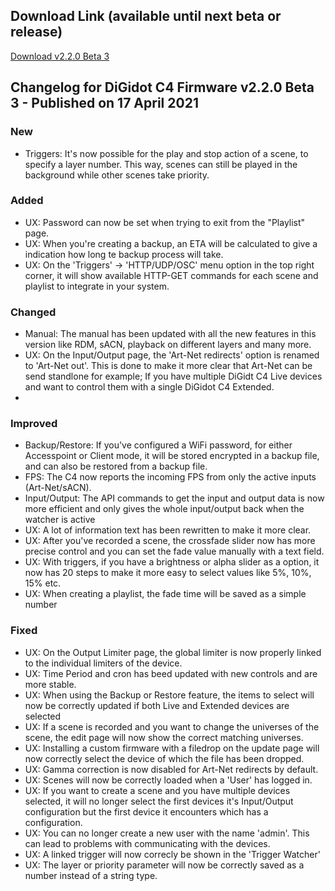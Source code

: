 ## Download Link (available until next beta or release) ##
[Download v2.2.0 Beta 3](http://update.digidot.eu/v2019_1/c4/firmware/v2_0/beta_files/C-4_2021-05-17_2331.c4u)

## Changelog for DiGidot C4 Firmware v2.2.0 Beta 3 - Published on 17 April 2021 ##

### New ###
* Triggers: It's now possible for the play and stop action of a scene, to specify a layer number. This way, scenes can still be played in the background while other scenes take priority.

### Added ###
* UX: Password can now be set when trying to exit from the "Playlist" page.
* UX: When you're creating a backup, an ETA will be calculated to give a indication how long te backup process will take.
* UX: On the 'Triggers' -> 'HTTP/UDP/OSC' menu option in the top right corner, it will show available HTTP-GET commands for each scene and playlist to integrate in your system.

### Changed ###
* Manual: The manual has been updated with all the new features in this version like RDM, sACN, playback on different layers and many more.
* UX: On the Input/Output page, the 'Art-Net redirects' option is renamed to 'Art-Net out'. This is done to make it more clear that Art-Net can be send standlone for example; If you have multiple DiGidt C4 Live devices and want to control them with a single DiGidot C4 Extended.
* 
### Improved ###
* Backup/Restore: If you've configured a WiFi password, for either Accesspoint or Client mode, it will be stored encrypted in a backup file, and can also be restored from a backup file.
* FPS: The C4 now reports the incoming FPS from only the active inputs (Art-Net/sACN).
* Input/Output: The API commands to get the input and output data is now more efficient and only gives the whole input/output back when the watcher is active
* UX: A lot of information text has been rewritten to make it more clear. 
* UX: After you've recorded a scene, the crossfade slider now has more precise control and you can set the fade value manually with a text field.
* UX: With triggers, if you have a brightness or alpha slider as a option, it now has 20 steps to make it more easy to select values like 5%, 10%, 15% etc.
* UX: When creating a playlist, the fade time will be saved as a simple number 

### Fixed ###
* UX: On the Output Limiter page, the global limiter is now properly linked to the individual limiters of the device.
* UX: Time Period and cron has beed updated with new controls and are more stable.
* UX: When using the Backup or Restore feature, the items to select will now be correctly updated if both Live and Extended devices are selected
* UX: If a scene is recorded and you want to change the universes of the scene, the edit page will now show the correct matching universes.
* UX: Installing a custom firmware with a filedrop on the update page will now correctly select the device of which the file has been dropped.
* UX: Gamma correction is now disabled for Art-Net redirects by default.
* UX: Scenes will now be correctly loaded when a 'User' has logged in.
* UX: If you want to create a scene and you have multiple devices selected, it will no longer select the first devices it's Input/Output configuration but the first device it encounters which has a configuration.
* UX: You can no longer create a new user with the name 'admin'. This can lead to problems with communicating with the devices.
* UX: A linked trigger will now correcly be shown in the 'Trigger Watcher'
* UX: The layer or priority parameter will now be correctly saved as a number instead of a string type.
